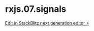 # rxjs.07.signals

[Edit in StackBlitz next generation editor ⚡️](https://stackblitz.com/~/github.com/nhack/rxjs.07.signals)